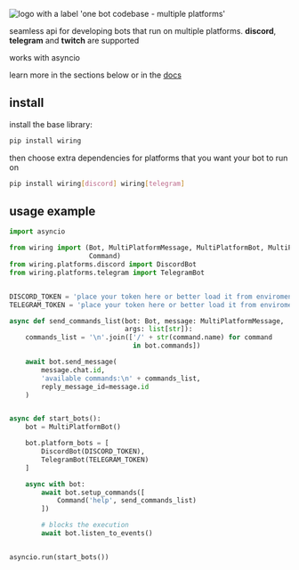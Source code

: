 ![logo with a label 'one bot codebase - multiple platforms'](https://i.ibb.co/1QGmCQx/343200157-4b987f42-1718-4a83-83b1-dc5556da28af.png)

seamless api for developing bots that run on multiple platforms.
**discord**, **telegram** and **twitch** are supported

works with asyncio

learn more in the sections below or in the [docs](./docs/README.md)

## install

install the base library:

```sh
pip install wiring
```

then choose extra dependencies for platforms that you want your bot to run on

```sh
pip install wiring[discord] wiring[telegram]
```

## usage example

```python
import asyncio

from wiring import (Bot, MultiPlatformMessage, MultiPlatformBot, MultiPlatformUser,
                    Command)
from wiring.platforms.discord import DiscordBot
from wiring.platforms.telegram import TelegramBot


DISCORD_TOKEN = 'place your token here or better load it from enviroment variables'
TELEGRAM_TOKEN = 'place your token here or better load it from enviroment variables'

async def send_commands_list(bot: Bot, message: MultiPlatformMessage,
                             args: list[str]):
    commands_list = '\n'.join(['/' + str(command.name) for command
                               in bot.commands])

    await bot.send_message(
        message.chat.id,
        'available commands:\n' + commands_list,
        reply_message_id=message.id
    )


async def start_bots():
    bot = MultiPlatformBot()

    bot.platform_bots = [
        DiscordBot(DISCORD_TOKEN),
        TelegramBot(TELEGRAM_TOKEN)
    ]

    async with bot:
        await bot.setup_commands([
            Command('help', send_commands_list)
        ])

        # blocks the execution
        await bot.listen_to_events()


asyncio.run(start_bots())
```
